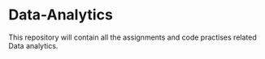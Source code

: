 # Data-Analytics

This repository will contain all the assignments and code practises related Data analytics.
